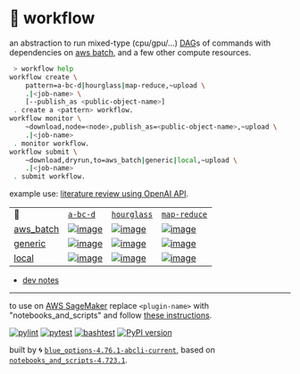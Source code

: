 # 📜 workflow

an abstraction to run mixed-type (cpu/gpu/...) [DAG](https://networkx.org/documentation/stable/reference/classes/digraph.html)s of commands with dependencies on [aws batch](https://aws.amazon.com/batch/), and a few other compute resources.

```bash
 > workflow help
workflow create \
	pattern=a-bc-d|hourglass|map-reduce,~upload \
	.|<job-name> \
	[--publish_as <public-object-name>]
 . create a <pattern> workflow.
workflow monitor \
	~download,node=<node>,publish_as=<public-object-name>,~upload \
	.|<job-name>
 . monitor workflow.
workflow submit \
	~download,dryrun,to=aws_batch|generic|local,~upload \
	.|<job-name>
 . submit workflow.
```

example use: [literature review using OpenAI API](https://github.com/kamangir/openai-commands/tree/main/openai_commands/literature_review).

|   |   |   |   |
| --- | --- | --- | --- |
| 📜 | [`a-bc-d`](./patterns/a-bc-d.dot) | [`hourglass`](./patterns/hourglass.dot) | [`map-reduce`](./patterns/map-reduce.dot) |
| [aws_batch](./runners/aws_batch.py) | [![image](https://kamangir-public.s3.ca-central-1.amazonaws.com/aws_batch-a-bc-d/workflow.gif?raw=true&random=qT4nTI4gJahyBM53)](https://kamangir-public.s3.ca-central-1.amazonaws.com/aws_batch-a-bc-d/workflow.gif?raw=true&random=qT4nTI4gJahyBM53) | [![image](https://kamangir-public.s3.ca-central-1.amazonaws.com/aws_batch-hourglass/workflow.gif?raw=true&random=KHdx9s3PdJ15jgoU)](https://kamangir-public.s3.ca-central-1.amazonaws.com/aws_batch-hourglass/workflow.gif?raw=true&random=KHdx9s3PdJ15jgoU) | [![image](https://kamangir-public.s3.ca-central-1.amazonaws.com/aws_batch-map-reduce/workflow.gif?raw=true&random=LPM86cI7tAyRga5i)](https://kamangir-public.s3.ca-central-1.amazonaws.com/aws_batch-map-reduce/workflow.gif?raw=true&random=LPM86cI7tAyRga5i) |
| [generic](./runners/generic.py) | [![image](https://kamangir-public.s3.ca-central-1.amazonaws.com/generic-a-bc-d/workflow.gif?raw=true&random=AjkWXj9MKcrXQxZY)](https://kamangir-public.s3.ca-central-1.amazonaws.com/generic-a-bc-d/workflow.gif?raw=true&random=AjkWXj9MKcrXQxZY) | [![image](https://kamangir-public.s3.ca-central-1.amazonaws.com/generic-hourglass/workflow.gif?raw=true&random=WRCa3kTrWVfEXrO8)](https://kamangir-public.s3.ca-central-1.amazonaws.com/generic-hourglass/workflow.gif?raw=true&random=WRCa3kTrWVfEXrO8) | [![image](https://kamangir-public.s3.ca-central-1.amazonaws.com/generic-map-reduce/workflow.gif?raw=true&random=YRAOXYkRk6r3hwI5)](https://kamangir-public.s3.ca-central-1.amazonaws.com/generic-map-reduce/workflow.gif?raw=true&random=YRAOXYkRk6r3hwI5) |
| [local](./runners/local.py) | [![image](https://kamangir-public.s3.ca-central-1.amazonaws.com/local-a-bc-d/workflow.gif?raw=true&random=TMniJWc1KgpjFgii)](https://kamangir-public.s3.ca-central-1.amazonaws.com/local-a-bc-d/workflow.gif?raw=true&random=TMniJWc1KgpjFgii) | [![image](https://kamangir-public.s3.ca-central-1.amazonaws.com/local-hourglass/workflow.gif?raw=true&random=OthOyKtzNu1k3qbj)](https://kamangir-public.s3.ca-central-1.amazonaws.com/local-hourglass/workflow.gif?raw=true&random=OthOyKtzNu1k3qbj) | [![image](https://kamangir-public.s3.ca-central-1.amazonaws.com/local-map-reduce/workflow.gif?raw=true&random=RY2MVOnJHIEBU2BC)](https://kamangir-public.s3.ca-central-1.amazonaws.com/local-map-reduce/workflow.gif?raw=true&random=RY2MVOnJHIEBU2BC) |

- [dev notes](https://arash-kamangir.medium.com/%EF%B8%8F-openai-experiments-54-e49117dc69ef)

---

to use on [AWS SageMaker](https://aws.amazon.com/sagemaker/) replace `<plugin-name>` with "notebooks_and_scripts" and follow [these instructions](https://github.com/kamangir/notebooks-and-scripts/blob/main/SageMaker.md).

[![pylint](https://github.com/kamangir/notebooks-and-scripts/actions/workflows/pylint.yml/badge.svg)](https://github.com/kamangir/notebooks-and-scripts/actions/workflows/pylint.yml) [![pytest](https://github.com/kamangir/notebooks-and-scripts/actions/workflows/pytest.yml/badge.svg)](https://github.com/kamangir/notebooks-and-scripts/actions/workflows/pytest.yml) [![bashtest](https://github.com/kamangir/notebooks-and-scripts/actions/workflows/bashtest.yml/badge.svg)](https://github.com/kamangir/notebooks-and-scripts/actions/workflows/bashtest.yml) [![PyPI version](https://img.shields.io/pypi/v/notebooks-and-scripts.svg)](https://pypi.org/project/notebooks-and-scripts/)

built by 🌀 [`blue_options-4.76.1-abcli-current`](https://github.com/kamangir/awesome-bash-cli), based on [`notebooks_and_scripts-4.723.1`](https://github.com/kamangir/notebooks-and-scripts).
